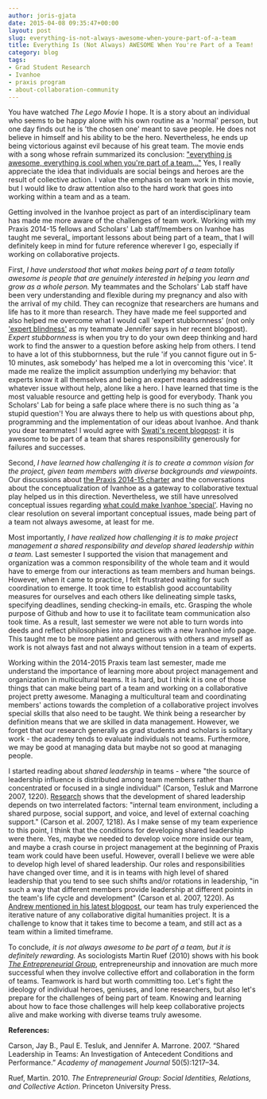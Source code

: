 ```yaml
---
author: joris-gjata
date: 2015-04-08 09:35:47+00:00
layout: post
slug: everything-is-not-always-awesome-when-youre-part-of-a-team
title: Everything Is (Not Always) AWESOME When You're Part of a Team!
category: blog
tags:
- Grad Student Research
- Ivanhoe
- praxis program
- about-collaboration-community
---
```


You have watched _The Lego Movie_ I hope. It is a story about an individual who seems to be happy alone with his own routine as a 'normal' person, but one day finds out he is 'the chosen one' meant to save people. He does not believe in himself and his ability to be the hero. Nevertheless, he ends up being victorious against evil because of his great team. The movie ends with a song whose refrain summarized its conclusion: ["everything is awesome, everything is cool when you're part of a team..."](https://www.youtube.com/watch?v=vx5n21zHPm8) Yes, I really appreciate the idea that individuals are social beings and heroes are the result of collective action. I value the emphasis on team work in this movie, but I would like to draw attention also to the hard work that goes into working within a team and as a team.

Getting involved in the Ivanhoe project as part of an interdisciplinary team has made me more aware of the challenges of team work. Working with my Praxis 2014-15 fellows and Scholars' Lab staff/members on Ivanhoe has taught me several_ important lessons about being part of a team_ that I will definitely keep in mind for future reference wherever I go, especially if working on collaborative projects.

First, _I have understood that what makes being part of a team totally awesome is people that are genuinely interested in helping you learn and grow as a whole person._ My teammates and the Scholars' Lab staff have been very understanding and flexible during my pregnancy and also with the arrival of my child. They can recognize that researchers are humans and life has to it more than research. They have made me feel supported and also helped me overcome what I would call 'expert stubbornness' (not only ['expert blindness'](http://scholarslab.org/uncategorized/novice-struggles-and-expert-blindness-how-my-discomfort-with-php-will-make-me-a-better-instructor/) as my teammate Jennifer says in her recent blogpost). _Expert stubbornness_ is when you try to do your own deep thinking and hard work to find the answer to a question before asking help from others. I tend to have a lot of this stubbornness, but the rule 'if you cannot figure out in 5-10 minutes, ask somebody' has helped me a lot in overcoming this 'vice'. It made me realize the implicit assumption underlying my behavior: that experts know it all themselves and being an expert means addressing whatever issue without help, alone like a hero. I have learned that time is the most valuable resource and getting help is good for everybody. Thank you Scholars' Lab for being a safe place where there is no such thing as 'a stupid question'! You are always there to help us with questions about php, programming and the implementation of our ideas about Ivanhoe. And thank you dear teammates! I would agree with [Swati's recent blogpost](http://scholarslab.org/uncategorized/on-sharing-credit-and-courting-trolls/): it is awesome to be part of a team that shares responsibility generously for failures and successes.

Second, _I have learned how challenging it is to create a common vision for the project, given team members with diverse backgrounds and viewpoints_. Our discussions about [the Praxis 2014-15 charter](http://praxis.scholarslab.org/charter/charter-2014-2015/) and the conversations about the conceptualization of Ivanhoe as a gateway to collaborative textual play helped us in this direction. Nevertheless, we still have unresolved conceptual issues regarding [what could make Ivanhoe 'special'](http://scholarslab.org/grad-student-research/what-could-make-ivanhoe-special/). Having no clear resolution on several important conceptual issues, made being part of a team not always awesome, at least for me.

Most importantly, _I have realized how challenging it is to make project management a shared responsibility and develop shared leadership within a team._ Last semester I supported the vision that management and organization was a common responsibility of the whole team and it would have to emerge from our interactions as team members and human beings. However, when it came to practice, I felt frustrated waiting for such coordination to emerge. It took time to establish good accountability measures for ourselves and each others like delineating simple tasks, specifying deadlines, sending checking-in emails, etc. Grasping the whole purpose of Github and how to use it to facilitate team communication also took time. As a result, last semester we were not able to turn words into deeds and reflect philosophies into practices with a new Ivanhoe info page. This taught me to be more patient and generous with others and myself as work is not always fast and not always without tension in a team of experts.

Working within the 2014-2015 Praxis team last semester, made me understand the importance of learning more about project management and organization in multicultural teams. It is hard, but I think it is one of those things that can make being part of a team and working on a collaborative project pretty awesome. Managing a multicultural team and coordinating members' actions towards the completion of a collaborative project involves special skills that also need to be taught. We think being a researcher by definition means that we are skilled in data management. However, we forget that our research generally as grad students and scholars is solitary work - the academy tends to evaluate individuals not teams. Furthermore, we may be good at managing data but maybe not so good at managing people.

I started reading about _shared leadership_ in teams - where "the source of leadership influence is distributed among team members rather than concentrated or focused in a single individual" (Carson, Tesluk and Marrone 2007, 1220). [Research](http://www.ilo.bwl.uni-muenchen.de/download/unterlagen-ws12_13/leadership_and_learning/literature_hoegl1/carson_et_al_2007.pdf) shows that the development of shared leadership depends on two interrelated factors: "internal team environment, including a shared purpose, social support, and voice, and level of external coaching support." (Carson et al. 2007, 1218). As I make sense of my team experience to this point, I think that the conditions for developing shared leadership were there. Yes, maybe we needed to develop voice more inside our team, and maybe a crash course in project management at the beginning of Praxis team work could have been useful. However, overall I believe we were able to develop high level of shared leadership. Our roles and responsibilities have changed over time, and it is in teams with high level of shared leadership that you tend to see such shifts and/or rotations in leadership, "in such a way that different members provide leadership at different points in the team's life cycle and development" (Carson et al. 2007, 1220). As [Andrew mentioned in his latest blogpost](http://scholarslab.org/grad-student-research/on-the-shelf/), our team has truly experienced the iterative nature of any collaborative digital humanities project. It is a challenge to know that it takes time to become a team, and still act as a team within a limited timeframe.

To conclude, _it is not always awesome to be part of a team, but it is definitely rewarding._ As sociologists Martin Ruef (2010) shows with his book _[The Entrepreneurial Group](http://press.princeton.edu/titles/9214.html)_, entrepreneurship and innovation are much more successful when they involve collective effort and collaboration in the form of teams. Teamwork is hard but worth committing too. Let's fight the ideology of individual heroes, geniuses, and lone researchers, but also let's prepare for the challenges of being part of team. Knowing and learning about how to face those challenges will help keep collaborative projects alive and make working with diverse teams truly awesome.

**References:**

Carson, Jay B., Paul E. Tesluk, and Jennifer A. Marrone. 2007. “Shared Leadership in Teams: An Investigation of Antecedent Conditions and Performance.” _Academy of management Journal_ 50(5):1217–34.

Ruef, Martin. 2010. _The Entrepreneurial Group: Social Identities, Relations, and Collective Action_. Princeton University Press.
